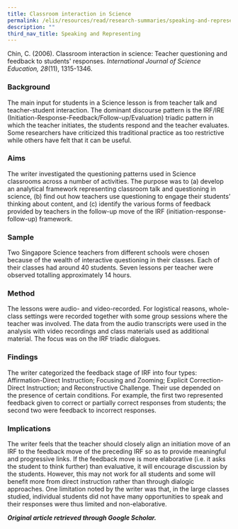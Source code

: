 ```yaml
---
title: Classroom interaction in Science
permalink: /elis/resources/read/research-summaries/speaking-and-representing/classroom-interaction-in-science/
description: ""
third_nav_title: Speaking and Representing
---
```

Chin, C. (2006). Classroom interaction in science: Teacher questioning and feedback to students' responses. _International Journal of Science Education, 28_(11), 1315-1346.

### Background

The main input for students in a Science lesson is from teacher talk and teacher-student interaction. The dominant discourse pattern is the IRF/IRE (Initiation-Response-Feedback/Follow-up/Evaluation) triadic pattern in which the teacher initiates, the students respond and the teacher evaluates. Some researchers have criticized this traditional practice as too restrictive while others have felt that it can be useful.

### Aims

The writer investigated the questioning patterns used in Science classrooms across a number of activities. The purpose was to (a) develop an analytical framework representing classroom talk and questioning in science, (b) find out how teachers use questioning to engage their students’ thinking about content, and (c) identify the various forms of feedback provided by teachers in the follow-up move of the IRF (initiation-response-follow-up) framework.

### Sample

Two Singapore Science teachers from different schools were chosen because of the wealth of interactive questioning in their classes. Each of their classes had around 40 students. Seven lessons per teacher were observed totalling approximately 14 hours.

### Method

The lessons were audio- and video-recorded. For logistical reasons, whole-class settings were recorded together with some group sessions where the teacher was involved. The data from the audio transcripts were used in the analysis with video recordings and class materials used as additional material. The focus was on the IRF triadic dialogues.

### Findings

The writer categorized the feedback stage of IRF into four types: Affirmation-Direct Instruction; Focusing and Zooming; Explicit Correction-Direct Instruction; and Reconstructive Challenge. Their use depended on the presence of certain conditions. For example, the first two represented feedback given to correct or partially correct responses from students; the second two were feedback to incorrect responses.

### Implications

The writer feels that the teacher should closely align an initiation move of an IRF to the feedback move of the preceding IRF so as to provide meaningful and progressive links. If the feedback move is more elaborative (i.e. it asks the student to think further) than evaluative, it will encourage discussion by the students. However, this may not work for all students and some will benefit more from direct instruction rather than through dialogic approaches. One limitation noted by the writer was that, in the large classes studied, individual students did not have many opportunities to speak and their responses were thus limited and non-elaborative.


_**Original article retrieved through Google Scholar.**_  
